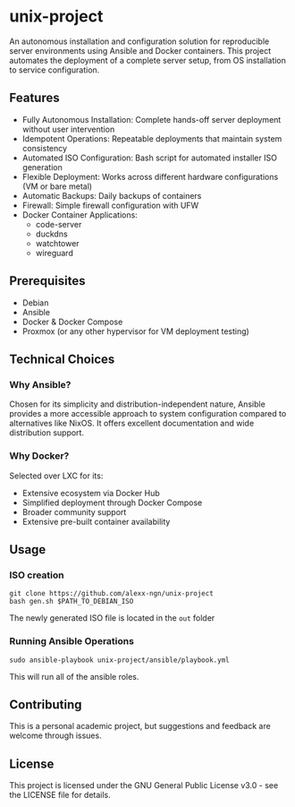# unix-project
An autonomous installation and configuration solution for reproducible server environments using Ansible and Docker containers. This project automates the deployment of a complete server setup, from OS installation to service configuration.
## Features
- Fully Autonomous Installation: Complete hands-off server deployment without user intervention
- Idempotent Operations: Repeatable deployments that maintain system consistency
- Automated ISO Configuration: Bash script for automated installer ISO generation
- Flexible Deployment: Works across different hardware configurations (VM or bare metal)
- Automatic Backups: Daily backups of containers
- Firewall: Simple firewall configuration with UFW
- Docker Container Applications:
  - code-server
  - duckdns
  - watchtower
  - wireguard

## Prerequisites
- Debian
- Ansible
- Docker & Docker Compose
- Proxmox (or any other hypervisor for VM deployment testing)

## Technical Choices
### Why Ansible?
Chosen for its simplicity and distribution-independent nature, Ansible provides a more accessible approach to system configuration compared to alternatives like NixOS. It offers excellent documentation and wide distribution support.
### Why Docker?
Selected over LXC for its:
- Extensive ecosystem via Docker Hub
- Simplified deployment through Docker Compose
- Broader community support
- Extensive pre-built container availability

## Usage
### ISO creation
```
git clone https://github.com/alexx-ngn/unix-project
bash gen.sh $PATH_TO_DEBIAN_ISO
```
The newly generated ISO file is located in the `out` folder

### Running Ansible Operations
```
sudo ansible-playbook unix-project/ansible/playbook.yml
```
This will run all of the ansible roles.

## Contributing
This is a personal academic project, but suggestions and feedback are welcome through issues.

## License
This project is licensed under the GNU General Public License v3.0 - see the LICENSE file for details.
